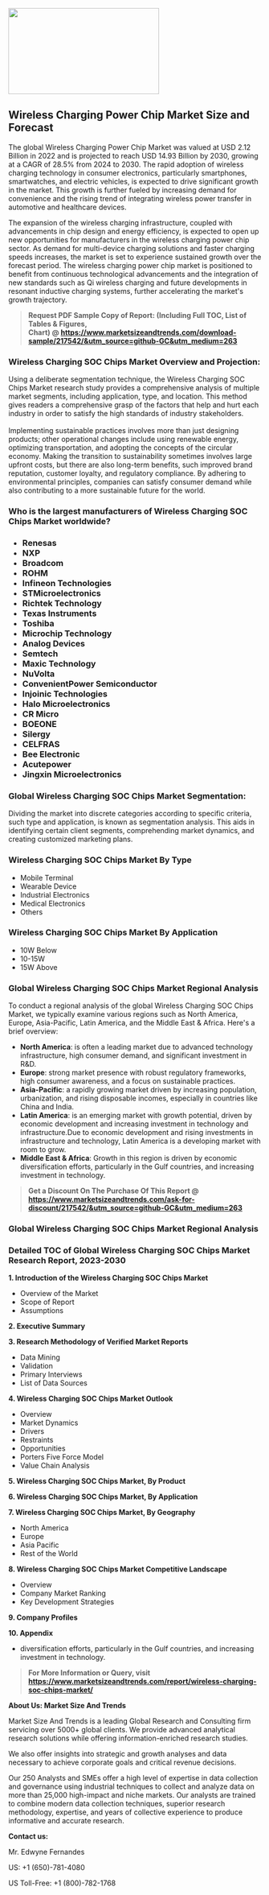 <p><img class="alignnone size-medium wp-image-20088" src="https://ffe5etoiles.com/wp-content/uploads/2024/12/MST1-300x171.png" alt="" width="300" height="171" /></p><h2>Wireless Charging Power Chip Market Size and Forecast</h2><p>The global Wireless Charging Power Chip Market was valued at USD 2.12 Billion in 2022 and is projected to reach USD 14.93 Billion by 2030, growing at a CAGR of 28.5% from 2024 to 2030. The rapid adoption of wireless charging technology in consumer electronics, particularly smartphones, smartwatches, and electric vehicles, is expected to drive significant growth in the market. This growth is further fueled by increasing demand for convenience and the rising trend of integrating wireless power transfer in automotive and healthcare devices.</p><p>The expansion of the wireless charging infrastructure, coupled with advancements in chip design and energy efficiency, is expected to open up new opportunities for manufacturers in the wireless charging power chip sector. As demand for multi-device charging solutions and faster charging speeds increases, the market is set to experience sustained growth over the forecast period. The wireless charging power chip market is positioned to benefit from continuous technological advancements and the integration of new standards such as Qi wireless charging and future developments in resonant inductive charging systems, further accelerating the market's growth trajectory.</p></p><blockquote id="" class=""><strong>Request PDF Sample Copy of Report: (Including Full TOC, List of Tables &amp; Figures, Chart)&nbsp;@&nbsp;<strong><a href="https://www.marketsizeandtrends.com/download-sample/217542/&utm_source=github-GC&utm_medium=263" target="_blank">https://www.marketsizeandtrends.com/download-sample/217542/&utm_source=github-GC&utm_medium=263</a></strong></strong></blockquote><h3 id="" class="">Wireless Charging SOC Chips Market&nbsp;Overview and Projection:</h3><p id="" class="">Using a deliberate segmentation technique, the Wireless Charging SOC Chips Market research study provides a comprehensive analysis of multiple market segments, including application, type, and location. This method gives readers a comprehensive grasp of the factors that help and hurt each industry in order to satisfy the high standards of industry stakeholders. <br /> <br />Implementing sustainable practices involves more than just designing products; other operational changes include using renewable energy, optimizing transportation, and adopting the concepts of the circular economy. Making the transition to sustainability sometimes involves large upfront costs, but there are also long-term benefits, such improved brand reputation, customer loyalty, and regulatory compliance. By adhering to environmental principles, companies can satisfy consumer demand while also contributing to a more sustainable future for the world.</p><h3 id="" class="">Who is the largest manufacturers of&nbsp;Wireless Charging SOC Chips Market worldwide?</h3><h3 class=""><p><ul><li>Renesas </li><li> NXP </li><li> Broadcom </li><li> ROHM </li><li> Infineon Technologies </li><li> STMicroelectronics </li><li> Richtek Technology </li><li> Texas Instruments </li><li> Toshiba </li><li> Microchip Technology </li><li> Analog Devices </li><li> Semtech </li><li> Maxic Technology </li><li> NuVolta </li><li> ConvenientPower Semiconductor </li><li> Injoinic Technologies </li><li> Halo Microelectronics </li><li> CR Micro </li><li> BOEONE </li><li> Silergy </li><li> CELFRAS </li><li> Bee Electronic </li><li> Acutepower </li><li> Jingxin Microelectronics</li></ul></p></h3><h3 id="" class="">Global&nbsp;Wireless Charging SOC Chips Market Segmentation:</h3><p id="" class="">Dividing the market into discrete categories according to specific criteria, such type and application, is known as segmentation analysis. This aids in identifying certain client segments, comprehending market dynamics, and creating customized marketing plans.</p><h3 id="" class="">Wireless Charging SOC Chips Market&nbsp;By Type</h3><p><p><ul><li>Mobile Terminal</li><li> Wearable Device</li><li> Industrial Electronics</li><li> Medical Electronics</li><li> Others</p></li></ul></p></p><h3 id="" class="">Wireless Charging SOC Chips Market&nbsp;By Application</h3><p class=""><p><ul><li>10W Below</li><li> 10-15W</li><li> 15W Above</li></ul></p></p><h3 id="" class="">Global Wireless Charging SOC Chips Market Regional Analysis</h3><p id="" class="">To conduct a regional analysis of the global Wireless Charging SOC Chips Market, we typically examine various regions such as North America, Europe, Asia-Pacific, Latin America, and the Middle East &amp; Africa. Here's a brief overview:</p><ul><li><strong>North America</strong>: is often a leading market due to advanced technology infrastructure, high consumer demand, and significant investment in R&amp;D.</li><li><strong>Europe</strong>: strong market presence with robust regulatory frameworks, high consumer awareness, and a focus on sustainable practices.</li><li><strong>Asia-Pacific</strong>: a rapidly growing market driven by increasing population, urbanization, and rising disposable incomes, especially in countries like China and India.</li><li><strong>Latin America</strong>: is an emerging market with growth potential, driven by economic development and increasing investment in technology and infrastructure.Due to economic development and rising investments in infrastructure and technology, Latin America is a developing market with room to grow.</li><li><strong>Middle East &amp; Africa</strong>: Growth in this region is driven by economic diversification efforts, particularly in the Gulf countries, and increasing investment in technology.</li></ul><blockquote id="" class=""><strong>Get a Discount On The Purchase Of This Report @ <strong><a href="https://www.marketsizeandtrends.com/ask-for-discount/217542/&utm_source=github-GC&utm_medium=263" target="_blank">https://www.marketsizeandtrends.com/ask-for-discount/217542/&utm_source=github-GC&utm_medium=263</a></strong></strong></blockquote><h3 id="" class="">Global Wireless Charging SOC Chips Market Regional Analysis</h3><h3 id="" class="">Detailed TOC of Global Wireless Charging SOC Chips Market Research Report, 2023-2030</h3><p id="" class=""><strong>1. Introduction of the Wireless Charging SOC Chips Market</strong></p><ul><li>Overview of the Market</li><li>Scope of Report</li><li>Assumptions</li></ul><p id="" class=""><strong>2. Executive Summary</strong></p><p id="" class=""><strong>3. Research Methodology of Verified Market Reports</strong></p><ul><li>Data Mining</li><li>Validation</li><li>Primary Interviews</li><li>List of Data Sources</li></ul><p id="" class=""><strong>4. Wireless Charging SOC Chips Market Outlook</strong></p><ul><li>Overview</li><li>Market Dynamics</li><li>Drivers</li><li>Restraints</li><li>Opportunities</li><li>Porters Five Force Model</li><li>Value Chain Analysis</li></ul><p id="" class=""><strong>5. Wireless Charging SOC Chips Market, By Product</strong></p><p id="" class=""><strong>6. Wireless Charging SOC Chips Market, By Application</strong></p><p id="" class=""><strong>7. Wireless Charging SOC Chips Market, By Geography</strong></p><ul><li>North America</li><li>Europe</li><li>Asia Pacific</li><li>Rest of the World</li></ul><p id="" class=""><strong>8. Wireless Charging SOC Chips Market Competitive Landscape</strong></p><ul><li>Overview</li><li>Company Market Ranking</li><li>Key Development Strategies</li></ul><p id="" class=""><strong>9. Company Profiles</strong></p><p id="" class=""><strong>10. Appendix</strong></p><ul><li>diversification efforts, particularly in the Gulf countries, and increasing investment in technology.</li></ul><blockquote id="" class=""><strong>For More Information or Query, visit <strong><strong><a href="https://www.marketsizeandtrends.com/report/wireless-charging-soc-chips-market/" target="_blank">https://www.marketsizeandtrends.com/report/wireless-charging-soc-chips-market/</a></strong></strong></strong></blockquote><p id="" class=""><strong>About Us: Market Size And Trends</strong></p><p id="" class="">Market Size And Trends is a leading Global Research and Consulting firm servicing over 5000+ global clients. We provide advanced analytical research solutions while offering information-enriched research studies.</p><p id="" class="">We also offer insights into strategic and growth analyses and data necessary to achieve corporate goals and critical revenue decisions.</p><p id="" class="">Our 250 Analysts and SMEs offer a high level of expertise in data collection and governance using industrial techniques to collect and analyze data on more than 25,000 high-impact and niche markets. Our analysts are trained to combine modern data collection techniques, superior research methodology, expertise, and years of collective experience to produce informative and accurate research.</p><p id="" class=""><strong>Contact us:</strong></p><p id="" class="">Mr. Edwyne Fernandes</p><p id="" class="">US: +1 (650)-781-4080</p><p id="" class="">US Toll-Free: +1 (800)-782-1768</p>
